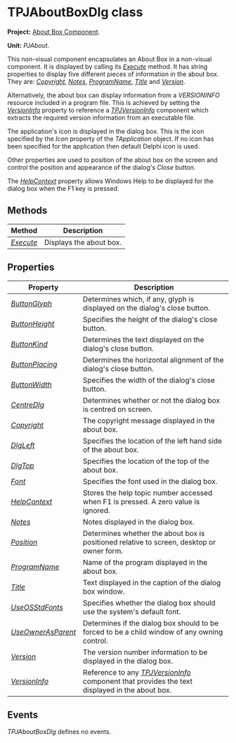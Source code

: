 # TPJAboutBoxDlg class

**Project:** [About Box Component](../API.md).

**Unit:** _PJAbout_.

This non-visual component encapsulates an About Box in a non-visual component. It is displayed by calling its [_Execute_](./TPJAboutBoxDlg-Execute.md) method. It has string properties to display five different pieces of information in the about box. They are: [_Copyright_](./TPJAboutBoxDlg-Copyright.md), [_Notes_](./TPJAboutBoxDlg-Notes.md), [_ProgramName_](./TPJAboutBoxDlg-ProgramName.md), [_Title_](./TPJAboutBoxDlg-Title.md) and [_Version_](./TPJAboutBoxDlg-Version.md).

Alternatively, the about box can display information from a _VERSIONINFO_ resource included in a program file. This is achieved by setting the [_VersionInfo_](./TPJAboutBoxDlg-VersionInfo.md) property to reference a [_TPJVersionInfo_](../../../VerInfo/3/API/TPJVersionInfo.md) component which extracts the required version information from an executable file.

The application's icon is displayed in the dialog box. This is the icon specified by the _Icon_ property of the _TApplication_ object. If no icon has been specified for the application then default Delphi icon is used.

Other properties are used to position of the about box on the screen and control the position and appearance of the dialog's _Close_ button.

The [_HelpContext_](./TPJAboutBoxDlg-HelpContext.md) property allows Windows Help to be displayed for the dialog box when the F1 key is pressed.

## Methods

| Method | Description |
|--------|-------------|
| [_Execute_](./TPJAboutBoxDlg-Execute.md) | Displays the about box. |

## Properties

| Property | Description |
|----------|-------------|
| [_ButtonGlyph_](./TPJAboutBoxDlg-ButtonGlyph.md) | Determines which, if any, glyph is displayed on the dialog's close button. |
| [_ButtonHeight_](./TPJAboutBoxDlg-ButtonHeight.md) | Specifies the height of the dialog's close button. |
| [_ButtonKind_](./TPJAboutBoxDlg-ButtonKind.md) | Determines the text displayed on the dialog's close button. |
| [_ButtonPlacing_](./TPJAboutBoxDlg-ButtonPlacing.md) | Determines the horizontal alignment of the dialog's close button. |
| [_ButtonWidth_](./TPJAboutBoxDlg-ButtonWidth.md) | Specifies the width of the dialog's close button. |
| [_CentreDlg_](./TPJAboutBoxDlg-CentreDlg.md) | Determines whether or not the dialog box is centred on screen. |
| [_Copyright_](./TPJAboutBoxDlg-Copyright.md) | The copyright message displayed in the about box. |
| [_DlgLeft_](./TPJAboutBoxDlg-DlgLeft.md) | Specifies the location of the left hand side of the about box. |
| [_DlgTop_](./TPJAboutBoxDlg-DlgTop.md) | Specifies the location of the top of the about box. |
| [_Font_](./TPJAboutBoxDlg-Font.md) | Specifies the font used in the dialog box. |
| [_HelpContext_](./TPJAboutBoxDlg-HelpContext.md) | Stores the help topic number accessed when F1 is pressed. A zero value is ignored. |
| [_Notes_](./TPJAboutBoxDlg-Notes.md) | Notes displayed in the dialog box. |
| [_Position_](./TPJAboutBoxDlg-Position.md) | Determines whether the about box is positioned relative to screen, desktop or owner form. |
| [_ProgramName_](./TPJAboutBoxDlg-ProgramName.md) | Name of the program displayed in the about box. |
| [_Title_](./TPJAboutBoxDlg-Title.md) | Text displayed in the caption of the dialog box window. |
| [_UseOSStdFonts_](./TPJAboutBoxDlg-UseOSStdFonts.md) | Specifies whether the dialog box should use the system's default font. |
| [_UseOwnerAsParent_](./TPJAboutBoxDlg-UseOwnerAsParent.md) | Determines if the dialog box should to be forced to be a child window of any owning control. |
| [_Version_](./TPJAboutBoxDlg-Version.md) | The version number information to be displayed in the dialog box. |
| [_VersionInfo_](./TPJAboutBoxDlg-VersionInfo.md) | Reference to any [_TPJVersionInfo_](../../../VerInfo/3/API/TPJVersionInfo.md) component that provides the text displayed in the about box. |

## Events

_TPJAboutBoxDlg_ defines no events.
